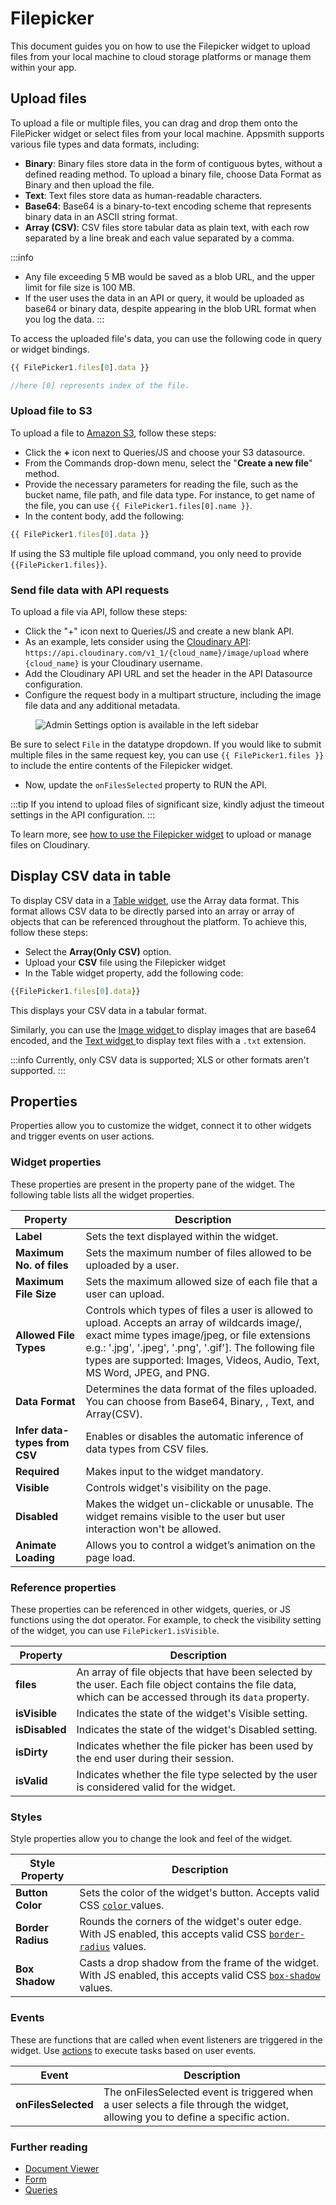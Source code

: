 # Filepicker

This document guides you on how to use the Filepicker widget to upload files from your local machine to cloud storage platforms or manage them within your app.

<VideoEmbed host="youtube" videoId="Sl0zN2CSJaY" title="Filepicker widget and its properties" caption="Filepicker widget and its properties"/>


##  Upload files

To upload a file or multiple files, you can drag and drop them onto the FilePicker widget or select files from your local machine. Appsmith supports various file types and data formats, including:

* **Binary**: Binary files store data in the form of contiguous bytes, without a defined reading method. To upload a binary file, choose Data Format as Binary and then upload the file.
* **Text**: Text files store data as human-readable characters. 
* **Base64**: Base64 is a binary-to-text encoding scheme that represents binary data in an ASCII string format.
* **Array (CSV)**: CSV files store tabular data as plain text, with each row separated by a line break and each value separated by a comma. 

:::info
* Any file exceeding 5 MB would be saved as a blob URL, and the upper limit for file size is 100 MB.
* If the user uses the data in an API or query, it would be uploaded as base64 or binary data, despite appearing in the blob URL format when you log the data.
:::

To access the uploaded file's data, you can use the following code in query or widget bindings. 

```js
{{ FilePicker1.files[0].data }}

//here [0] represents index of the file.
```







### Upload file to S3


To upload a file to [Amazon S3](/reference/datasources/querying-amazon-s3), follow these steps:



* Click the **+** icon next to Queries/JS and choose your S3 datasource.
* From the Commands drop-down menu, select the "**Create a new file**" method.
* Provide the necessary parameters for reading the file, such as the bucket name, file path, and file data type. For instance, to get name of the file, you can use `{{ FilePicker1.files[0].name }}`.
* In the content body, add the following:

```js
{{ FilePicker1.files[0].data }}
```

If using the S3 multiple file upload command, you only need to provide `{{FilePicker1.files}}`.


### Send file data with API requests

To upload a file via API, follow these steps:

* Click the "+" icon next to Queries/JS and create a new blank API.
* As an example, lets consider using the [Cloudinary API](https://cloudinary.com/): `https://api.cloudinary.com/v1_1/{cloud_name}/image/upload` where `{cloud_name}` is your Cloudinary username.
* Add the Cloudinary API URL and set the header in the API Datasource configuration.
* Configure the request body in a multipart structure, including the image file data and any additional metadata.



<figure>
  <img src="/img/api-filepicker.png" style= {{width:"700px", height:"auto"}} alt="Admin Settings option is available in the left sidebar"/>
  <figcaption align = "center"><i></i></figcaption>
</figure>

Be sure to select `File` in the datatype dropdown. If you would like to submit multiple files in the same request key, you can use `{{ FilePicker1.files }}` to include the entire contents of the Filepicker widget.

* Now, update the `onFilesSelected` property to RUN the API.

:::tip
If you intend to upload files of significant size, kindly adjust the timeout settings in the API configuration.
:::

To learn more,  see [how to use the Filepicker widget](https://www.appsmith.com/blog/upload-and-manage-files-on-cloudinary-with-the-filepicker-widget) to upload or manage files on Cloudinary.


## Display CSV data in table

To display CSV data in a [Table widget](/reference/widgets/text), use the Array data format. This format allows CSV data to be directly parsed into an array or array of objects that can be referenced throughout the platform. To achieve this, follow these steps:

* Select the **Array(Only CSV)** option.
* Upload your **CSV** file using the Filepicker widget
* In the Table widget property, add the following code:
```js
{{FilePicker1.files[0].data}}
```


This displays your CSV data in a tabular format.

Similarly, you can use the [Image widget ](/reference/widgets/image) to display images that are base64 encoded, and the [Text widget ](/reference/widgets/text) to display text files with a `.txt` extension.


:::info
Currently, only CSV data is supported; XLS or other formats aren't supported.
:::

## Properties


Properties allow you to customize the widget, connect it to other widgets and trigger events on user actions.


### Widget properties
These properties are present in the property pane of the widget. The following table lists all the widget properties.


|        Property         |                                               Description                                                                                   |  
| ------------------ | ---------------------------------------------------------------------------------------------------------------------------------------------- |
| **Label**                                | Sets the text displayed within the widget.                                                                                                                                                                                                                                                     |
| **Maximum No. of files**              | Sets the maximum number of files allowed to be uploaded by a user.                                                                                                                                                                                                                                                                 |
| **Maximum File Size**              | Sets the maximum allowed size of each file that a user can upload.                                                                                                                                                                                                                                |
| **Allowed File Types**                | Controls which types of files a user is allowed to upload. Accepts an array of wildcards image/, exact mime types image/jpeg, or file extensions e.g.: '.jpg', '.jpeg', '.png', '.gif']. The following file types are supported: Images, Videos, Audio, Text, MS Word, JPEG, and PNG.                          |
| **Data Format**                   | Determines the data format of the files uploaded. You can choose from Base64, Binary, , Text, and Array(CSV).                                                                                                                                                                                                                      |
| **Infer data-types from CSV**       | Enables or disables the automatic inference of data types from CSV files.                                                                                      |
| **Required**                           | Makes input to the widget mandatory.                                                                                                            |
| **Visible**             | Controls widget's visibility on the page.                                                                           | `{{FilePicker.isVisible}}`  |
| **Disabled**                 | Makes the widget un-clickable or unusable. The widget remains visible to the user but user interaction won't be allowed.                                                                                                                                                                           | `{{FilePicker.isDisabled}}` |
| **Animate Loading**               | Allows you to control a widget’s animation on the page load.                                                                                                   |                             |




### Reference properties
These properties can be referenced in other widgets, queries, or JS functions using the dot operator. For example, to check the visibility setting of the widget, you can use `FilePicker1.isVisible`.

|        Property         |                                               Description                                                                                   |  
| ------------------ | ---------------------------------------------------------------------------------------------------------------------------------------------- |
| **files**                |  An array of file objects that have been selected by the user. Each file object contains the file data, which can be accessed through its `data` property.                                                                                                                                                                           
| **isVisible**                | Indicates the state of the widget's Visible setting.  
| **isDisabled**                | Indicates the state of the widget's Disabled setting.
| **isDirty**                | Indicates whether the file picker has been used by the end user during their session.
| **isValid**                | Indicates whether the file type selected by the user is considered valid for the widget.


### Styles


Style properties allow you to change the look and feel of the widget.


| Style Property    | Description                                                                                                                                                                      |
| ----------------- | -------------------------------------------------------------------------------------------------------------------------------------------------------------------------------- |
| **Button Color**  | Sets the color of the widget's button. Accepts valid CSS [`color` ](https://developer.mozilla.org/en-US/docs/Web/CSS/color)values.                                               |
| **Border Radius** | Rounds the corners of the widget's outer edge. With JS enabled, this accepts valid CSS [`border-radius`](https://developer.mozilla.org/en-US/docs/Web/CSS/border-radius) values. |
| **Box Shadow**    | Casts a drop shadow from the frame of the widget. With JS enabled, this accepts valid CSS [`box-shadow`](https://developer.mozilla.org/en-US/docs/Web/CSS/box-shadow) values.    |


### Events


These are functions that are called when event listeners are triggered in the widget. Use [actions](/reference/appsmith-framework/widget-actions) to execute tasks based on user events.




| Event               | Description                                                                                                                                                                                                                            |
| ------------------- | -------------------------------------------------------------------------------------------------------------------------------------------------------------------------------------------------------------------------------------- |
| **onFilesSelected** | The onFilesSelected event is triggered when a user selects a file through the widget, allowing you to define a specific action.




### Further reading


* [Document Viewer](/reference/widgets/document-viewer)
* [Form](/reference/widgets/form)
* [Queries](/core-concepts/data-access-and-binding/querying-a-database)
